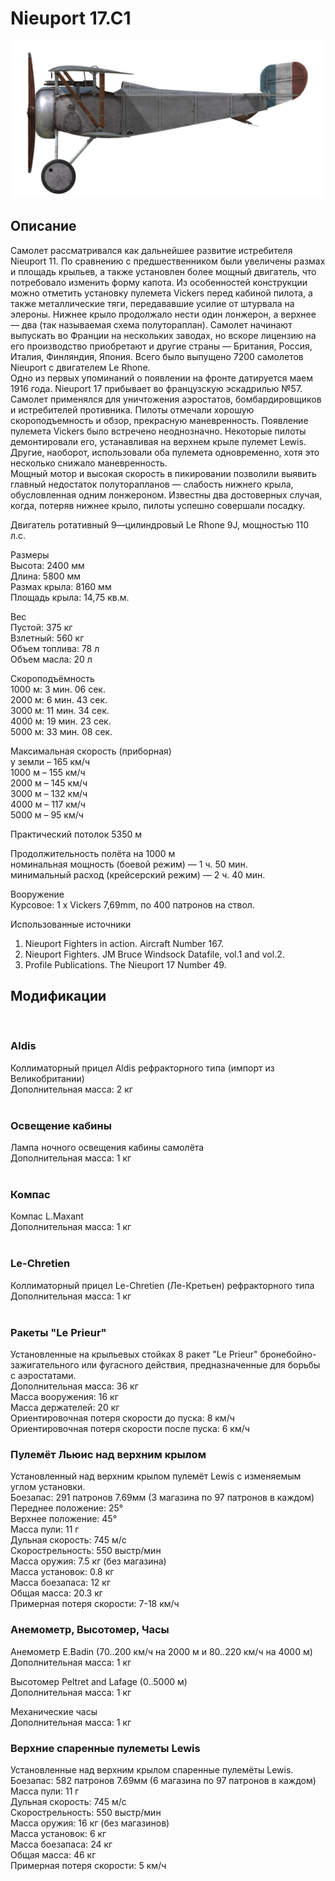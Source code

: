 # Nieuport 17.C1  
  
![nieuport17](../images/nieuport17.png)  
  
## Описание  
  
Самолет рассматривался как дальнейшее развитие истребителя Nieuport 11. По сравнению с предшественником были увеличены размах и площадь крыльев, а также установлен более мощный двигатель, что потребовало изменить форму капота. Из особенностей конструкции можно отметить установку пулемета Vickers перед кабиной пилота, а также металлические тяги, передававшие усилие от штурвала на элероны. Нижнее крыло продолжало нести один лонжерон, а верхнее — два (так называемая схема полутораплан). Самолет начинают выпускать во Франции на нескольких заводах, но вскоре лицензию на его производство приобретают и другие страны — Британия, Россия, Италия, Финляндия, Япония. Всего было выпущено 7200 самолетов Nieuport c двигателем Le Rhone.  
Одно из первых упоминаний о появлении на фронте датируется маем 1916 года. Nieuport 17 прибывает во французскую эскадрилью №57. Самолет применялся для уничтожения аэростатов, бомбардировщиков и истребителей противника. Пилоты отмечали хорошую скороподъемность и обзор, прекрасную маневренность. Появление пулемета Vickers было встречено неоднозначно. Некоторые пилоты демонтировали его, устанавливая на верхнем крыле пулемет Lewis. Другие, наоборот, использовали оба пулемета одновременно, хотя это несколько снижало маневренность.  
Мощный мотор и высокая скорость в пикировании позволили выявить главный недостаток полуторапланов — слабость нижнего крыла, обусловленная одним лонжероном. Известны два достоверных случая, когда, потеряв нижнее крыло, пилоты успешно совершали посадку.  
  
Двигатель ротативный 9—цилиндровый Le Rhone 9J, мощностью 110 л.с.  
  
Размеры  
Высота: 2400 мм  
Длина: 5800 мм  
Размах крыла: 8160 мм  
Площадь крыла: 14,75 кв.м.  
  
Вес  
Пустой: 375 кг  
Взлетный: 560 кг  
Объем топлива: 78 л  
Объем масла: 20 л  
  
Скороподъёмность  
1000 м:  3 мин. 06 сек.  
2000 м:  6 мин. 43 сек.  
3000 м: 11 мин. 34 сек.  
4000 м: 19 мин. 23 сек.  
5000 м: 33 мин. 08 сек.  
  
Максимальная скорость (приборная)  
у земли – 165 км/ч  
 1000 м – 155 км/ч  
 2000 м – 145 км/ч  
 3000 м – 132 км/ч  
 4000 м – 117 км/ч  
 5000 м –  95 км/ч  
  
Практический потолок 5350 м  
  
Продолжительность полёта на 1000 м  
номинальная мощность (боевой режим) — 1 ч. 50 мин.  
минимальный расход (крейсерский режим) — 2 ч. 40 мин.  
  
Вооружение  
Курсовое:  1 х Vickers 7,69mm, по 400 патронов на ствол.  
  
Использованные источники  
1) Nieuport Fighters in action. Aircraft Number 167.  
2) Nieuport Fighters. JM Bruce Windsock Datafile, vol.1 and vol.2.  
3) Profile Publications. The Nieuport 17 Number 49.  
  
## Модификации  
  ﻿
  
### Aldis  
  
Коллиматорный прицел Aldis рефракторного типа (импорт из Великобритании)  
Дополнительная масса: 2 кг  
  ﻿
  
### Освещение кабины  
  
Лампа ночного освещения кабины самолёта  
Дополнительная масса: 1 кг  
  ﻿
  
### Компас  
  
Компас L.Maxant  
Дополнительная масса: 1 кг  
  ﻿
  
### Le-Chretien  
  
Коллиматорный прицел Le-Chretien (Ле-Кретьен) рефракторного типа  
Дополнительная масса: 1 кг  
  ﻿
  
### Ракеты "Le Prieur"  
  
Установленные на крыльевых стойках 8 ракет "Le Prieur" бронебойно-зажигательного или фугасного действия, предназначенные для борьбы с аэростатами.  
Дополнительная масса: 36 кг  
Масса вооружения: 16 кг  
Масса держателей: 20 кг  
Ориентировочная потеря скорости до пуска: 8 км/ч  
Ориентировочная потеря скорости после пуска: 6 км/ч  ﻿
  
### Пулемёт Льюис над верхним крылом  
  
Установленный над верхним крылом пулемёт Lewis с изменяемым углом установки.  
Боезапас: 291 патронов 7.69мм (3 магазина по 97 патронов в каждом)  
Переднее положение: 25°  
Верхнее положение: 45°  
Масса пули: 11 г  
Дульная скорость: 745 м/с  
Скорострельность: 550 выстр/мин  
Масса оружия: 7.5 кг (без магазина)  
Масса установок: 0.8 кг  
Масса боезапаса: 12 кг  
Общая масса: 20.3 кг  
Примерная потеря скорости: 7-18 км/ч  ﻿
  
### Анемометр, Высотомер, Часы  
  
Анемометр E.Badin (70..200 км/ч на 2000 м и 80..220 км/ч на 4000 м)  
Дополнительная масса: 1 кг  
  
Высотомер Peltret and Lafage (0..5000 м)  
Дополнительная масса: 1 кг  
  
Механические часы  
Дополнительная масса: 1 кг  ﻿
  
### Верхние спаренные пулеметы Lewis  
  
Установленные над верхним крылом спаренные пулемёты Lewis.  
Боезапас: 582 патронов 7.69мм (6 магазина по 97 патронов в каждом)  
Масса пули: 11 г  
Дульная скорость: 745 м/с  
Скорострельность: 550 выстр/мин  
Масса оружия: 16 кг (без магазинов)  
Масса установок: 6 кг  
Масса боезапаса: 24 кг  
Общая масса: 46 кг  
Примерная потеря скорости: 5 км/ч  